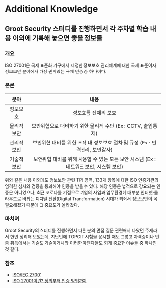 # Additional Knowledge

## Groot Security 스터디를 진행하면서 각 주차별 학습 내용 이외에 기록해 놓으면 좋을 정보들

### 개요
  ISO 27001은 국제 표준화 기구에서 제정한 정보보호 관리체계에 대한 국제 표준이자 정보보안 분야에서 가장 권위있는 국제 인증 중 하나이다.

### 본론

  |분야|내용|
  |:---:|:---:|
  |정보보호|정보흐름 전체의 보호|
  |물리적 보안|보안위협으로 대비하기 위한 물리적 수단 (Ex : CCTV, 출입통제)|
  |관리적 보안|보안위협 대비를 위한 조직 내 정보보호 절차 및 규정 (Ex : 인력관리, 보안감사)|
  |기술적 보안|보안위협 대비를 위해 사용할 수 있는 모든 보안 시스템 (Ex : 네트워크 보안, 시스템 보안)|

  위와 같은 내용 이외에도 정보보안 관련 11개 영역, 133개 항목에 대한 ISO 인증기관의 엄격한 심사와 검증을 통과해야 인증을 받을 수 있다.
  해당 인증은 법적으로 강요되는 인증은 아니었으나, 최근 코로나를 기점으로 기업의 사업과 업무환경이 대부분 인터넷·클라우드로 바뀌는 디지털 전환(Digital Transformation) 시대가 되어서 정보보안이 꼭 필요해졌기 때문에 그 중요도가 올라갔다.

### 마치며
  Groot Security의 스터디를 진행하면서 다른 분의 면접 질문 관련해서 나왔던 주제라서 한번 정리해 보았는데, 지난번에 TOPCIT 시험을 응시할 때도 그렇고 자격증이나 인증 취득에서는 기술도 기술이거니와 이러한 아젠다들도 되게 중요한 이슈들 중 하나인 것 같다.

### 참조
  * [ISO/IEC 27001](https://ko.wikipedia.org/wiki/ISO/IEC_27001)
  * [ISO 27001이란? 정의부터 인증 방법까지](https://exosp.com/blog/insight/whatis_ISO27001)